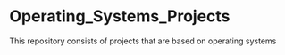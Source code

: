 # Operating_Systems_Projects
This repository consists of projects that are based on operating systems

